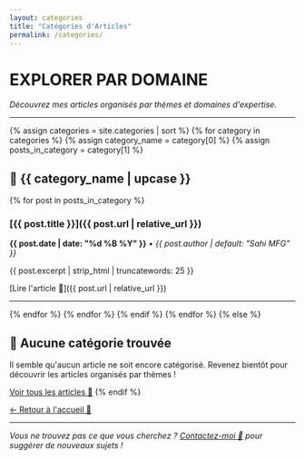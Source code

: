 ```yaml
---
layout: categories
title: "Catégories d'Articles"
permalink: /categories/
---
```


# EXPLORER PAR DOMAINE

*Découvrez mes articles organisés par thèmes et domaines d'expertise.*

---

{% assign categories = site.categories | sort %}
{% for category in categories %}
  {% assign category_name = category[0] %}
  {% assign posts_in_category = category[1] %}
  
## 📂 {{ category_name | upcase }}

{% for post in posts_in_category %}
### [{{ post.title }}]({{ post.url | relative_url }})
**{{ post.date | date: "%d %B %Y" }}** • *{{ post.author | default: "Sahi MFG" }}*

{{ post.excerpt | strip_html | truncatewords: 25 }}

[Lire l'article 🚀]({{ post.url | relative_url }})

---
{% endfor %}
{% endfor %}
  {% endif %}
{% endfor %}
{% else %}
## 📝 Aucune catégorie trouvée

Il semble qu'aucun article ne soit encore catégorisé. Revenez bientôt pour découvrir les articles organisés par thèmes !

[Voir tous les articles 🚀](/)
{% endif %}

[← Retour à l'accueil 🚀](/)

---

*Vous ne trouvez pas ce que vous cherchez ? [Contactez-moi 🚀](mailto:mohamedfrancissahi@gmail.com) pour suggérer de nouveaux sujets !*